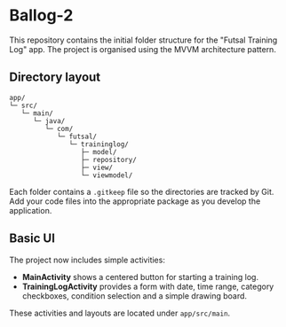 # Ballog-2

This repository contains the initial folder structure for the "Futsal Training Log" app.
The project is organised using the MVVM architecture pattern.

## Directory layout

```
app/
└─ src/
   └─ main/
      └─ java/
         └─ com/
            └─ futsal/
               └─ traininglog/
                  ├─ model/
                  ├─ repository/
                  ├─ view/
                  └─ viewmodel/
```

Each folder contains a `.gitkeep` file so the directories are tracked by Git.
Add your code files into the appropriate package as you develop the application.

## Basic UI

The project now includes simple activities:

- **MainActivity** shows a centered button for starting a training log.
- **TrainingLogActivity** provides a form with date, time range, category checkboxes, condition selection and a simple drawing board.

These activities and layouts are located under `app/src/main`.

